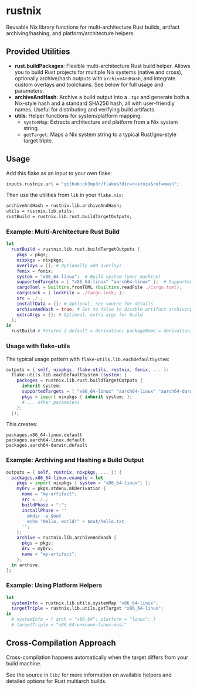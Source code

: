 # rustnix

Reusable Nix library functions for multi-architecture Rust builds, artifact archiving/hashing, and platform/architecture helpers.

## Provided Utilities

- **rust.buildPackages**: Flexible multi-architecture Rust build helper. Allows you to build Rust projects for multiple Nix systems (native and cross), optionally archive/hash outputs with `archiveAndHash`, and integrate custom overlays and toolchains. See below for full usage and parameters.
- **archiveAndHash**: Archive a build output into a `.tgz` and generate both a Nix-style hash and a standard SHA256 hash, all with user-friendly names. Useful for distributing and verifying build artifacts.
- **utils**: Helper functions for system/platform mapping:
  - `systemMap`: Extracts architecture and platform from a Nix system string.
  - `getTarget`: Maps a Nix system string to a typical Rust/gnu-style target triple.

## Usage

Add this flake as an input to your own flake:

```nix
inputs.rustnix.url = "github:ck3mp3r/flakes?dir=rustnix&ref=main";
```

Then use the utilities from `lib` in your `flake.nix`:

```nix
archiveAndHash = rustnix.lib.archiveAndHash;
utils = rustnix.lib.utils;
rustBuild = rustnix.lib.rust.buildTargetOutputs;
```

### Example: Multi-Architecture Rust Build

```nix
let
  rustBuild = rustnix.lib.rust.buildTargetOutputs {
    pkgs = pkgs;
    nixpkgs = nixpkgs;
    overlays = []; # Optionally add overlays
    fenix = fenix;
    system = "x86_64-linux";  # Build system (your machine)
    supportedTargets = [ "x86_64-linux" "aarch64-linux" ];  # Supported target architectures
    cargoToml = builtins.fromTOML (builtins.readFile ./Cargo.toml);
    cargoLock = { lockFile = ./Cargo.lock; };
    src = ./.;
    installData = {}; # Optional, see source for details
    archiveAndHash = true; # Set to false to disable artifact archiving
    extraArgs = {}; # Optional, extra args for build
  };
in
  rustBuild # Returns { default = derivation; packageName = derivation; ... }
```

### Usage with flake-utils

The typical usage pattern with `flake-utils.lib.eachDefaultSystem`:

```nix
outputs = { self, nixpkgs, flake-utils, rustnix, fenix, ... }:
  flake-utils.lib.eachDefaultSystem (system: {
    packages = rustnix.lib.rust.buildTargetOutputs {
      inherit system;
      supportedTargets = [ "x86_64-linux" "aarch64-linux" "aarch64-darwin" ];
      pkgs = import nixpkgs { inherit system; };
      # ... other parameters
    };
  });
```

This creates:
```
packages.x86_64-linux.default     
packages.aarch64-linux.default    
packages.aarch64-darwin.default   
```


### Example: Archiving and Hashing a Build Output

```nix
outputs = { self, rustnix, nixpkgs, ... }: {
  packages.x86_64-linux.example = let
    pkgs = import nixpkgs { system = "x86_64-linux"; };
    myDrv = pkgs.stdenv.mkDerivation {
      name = "my-artifact";
      src = ./.;
      buildPhase = ":";
      installPhase = ''
        mkdir -p $out
        echo "Hello, world!" > $out/hello.txt
      '';
    };
    archive = rustnix.lib.archiveAndHash {
      pkgs = pkgs;
      drv = myDrv;
      name = "my-artifact";
    };
  in archive;
};
```

### Example: Using Platform Helpers

```nix
let
  systemInfo = rustnix.lib.utils.systemMap "x86_64-linux";
  targetTriple = rustnix.lib.utils.getTarget "x86_64-linux";
in
  # systemInfo = { arch = "x86_64"; platform = "linux"; }
  # targetTriple = "x86_64-unknown-linux-musl"
```

## Cross-Compilation Approach

Cross-compilation happens automatically when the target differs from your build machine.

See the source in `lib/` for more information on available helpers and detailed options for Rust multiarch builds.
